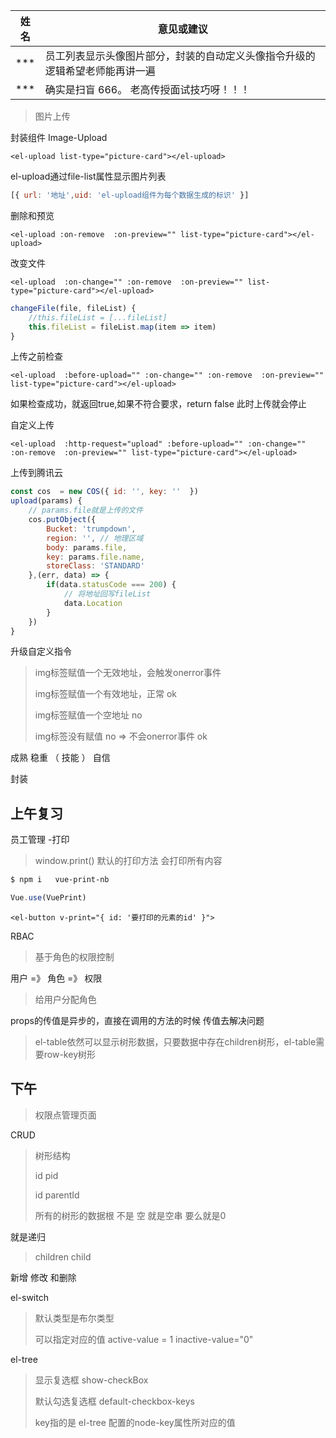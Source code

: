 | 姓名 | 意见或建议                                                   |
| ---- | ------------------------------------------------------------ |
| ***  | 员工列表显示头像图片部分，封装的自动定义头像指令升级的逻辑希望老师能再讲一遍 |
| ***  | 确实是扫盲 666。 老高传授面试技巧呀！！！                    |

> 图片上传

封装组件  Image-Upload

```vue
<el-upload list-type="picture-card"></el-upload>
```

el-upload通过file-list属性显示图片列表

```js
[{ url: '地址',uid: 'el-upload组件为每个数据生成的标识' }]
```

删除和预览

```vue
<el-upload :on-remove  :on-preview="" list-type="picture-card"></el-upload>
```

改变文件

```vue
<el-upload  :on-change="" :on-remove  :on-preview="" list-type="picture-card"></el-upload>
```

```js
changeFile(file, fileList) {
    //this.fileList = [...fileList]
    this.fileList = fileList.map(item => item)
}
```

上传之前检查

```vue
<el-upload  :before-upload="" :on-change="" :on-remove  :on-preview="" list-type="picture-card"></el-upload>
```

如果检查成功，就返回true,如果不符合要求，return  false  此时上传就会停止

自定义上传

```vue
<el-upload  :http-request="upload" :before-upload="" :on-change="" :on-remove  :on-preview="" list-type="picture-card"></el-upload>
```

上传到腾讯云

```js
const cos  = new COS({ id: '', key: ''  })
upload(params) {
    // params.file就是上传的文件
    cos.putObject({
        Bucket: 'trumpdown',
        region: '', // 地理区域 
        body: params.file,
        key: params.file.name,
        storeClass: 'STANDARD'
    },(err, data) => {
        if(data.statusCode === 200) {
            // 将地址回写fileList
            data.Location
        }
    })
}
```

升级自定义指令

>   img标签赋值一个无效地址，会触发onerror事件
>
>   img标签赋值一个有效地址，正常    ok
>
>   img标签赋值一个空地址   no
>
>   img标签没有赋值   no  => 不会onerror事件   ok

成熟  稳重  （ 技能 ） 自信

封装



## 上午复习

员工管理 -打印

> window.print()  默认的打印方法 会打印所有内容

```bash
$ npm i   vue-print-nb
```

```js
Vue.use(VuePrint)
```

```vue
<el-button v-print="{ id: '要打印的元素的id' }">
```

RBAC 

> 基于角色的权限控制

用户  =》 角色  =》  权限

> 给用户分配角色

props的传值是异步的，直接在调用的方法的时候 传值去解决问题

> el-table依然可以显示树形数据，只要数据中存在children树形，el-table需要row-key树形

## 下午

>   权限点管理页面

CRUD

>  树形结构
>
> id  pid
>
> id  parentId
>
> 所有的树形的数据根 不是 空 就是空串 要么就是0  

就是递归 

>  children   child  

新增 修改 和删除

el-switch 

>   默认类型是布尔类型 
>
> 可以指定对应的值   active-value  =  1    inactive-value="0"

el-tree 

>   显示复选框  show-checkBox
>
> 默认勾选复选框   default-checkbox-keys
>
> key指的是 el-tree 配置的node-key属性所对应的值

